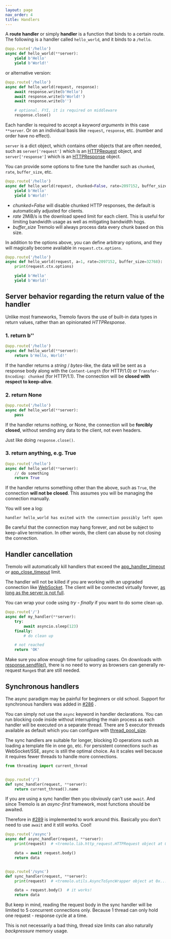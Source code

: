 ```yaml
---
layout: page
nav_order: 4
title: Handlers
---
```


A **route handler** or simply **handler** is a function that binds to a certain route. The following is a handler called `hello_world`, and it binds to a `/hello`.

```python
@app.route('/hello')
async def hello_world(**server):
    yield b'Hello'
    yield b'World!'
```

or alternative version:

```python
@app.route('/hello')
async def hello_world(request, response):
    await response.write(b'Hello')
    await response.write(b'World!')
    await response.write(b'')

    # optional. FYI, it is required on middleware
    response.close()
```


Each handler is required to accept a *keyword arguments* in this case `**server`. Or on an individual basis like `request`, `response`, etc. (number and order have no effect).

`server` is a dict object, which contains other objects that are often needed, such as `server['request']` which is an [HTTPRequest](https://nggit.github.io/tremolo-docs/request.html) object, and `server['response']` which is an [HTTPResponse](https://nggit.github.io/tremolo-docs/response.html) object.

You can provide some options to fine tune the handler such as `chunked`, `rate`, `buffer_size`, etc.

```python
@app.route('/hello')
async def hello_world(request, chunked=False, rate=2097152, buffer_size=32768):
    yield b'Hello'
    yield b'World!'
```

* *chunked=False* will disable chunked HTTP responses, the default is automatically adjusted for clients.
* *rate* 2MiB/s is the download speed limit for each client. This is useful for limiting bandwidth usage as well as mitigating bandwidth hogs.
* *buffer_size* Tremolo will always process data every chunk based on this size.

In addition to the options above, you can define arbitrary options, and they will magically become available in `request.ctx.options`.

```python
@app.route('/hello')
async def hello_world(request, a=1, rate=2097152, buffer_size=32768):
    print(request.ctx.options)

    yield b'Hello'
    yield b'World!'
```

## Server behavior regarding the return value of the handler
Unlike most frameworks, Tremolo favors the use of built-in data types in return values, rather than an opinionated *HTTPResponse*.

### 1. return b''
```python
@app.route('/hello')
async def hello_world(**server):
    return b'Hello, World!'
```
If the handler returns a *string* / *bytes*-like, the data will be sent as a response body along with the `Content-Length` (for HTTP/1.0) or `Transfer-Encoding: chunked` (for HTTP/1.1).
The connection will be **closed with respect to keep-alive**.

### 2. return None
```python
@app.route('/hello')
async def hello_world(**server):
    pass
```
If the handler returns nothing, or None, the connection will be **forcibly closed**, without sending any data to the client, not even headers.

Just like doing `response.close()`.

### 3. return anything, e.g. True
```python
@app.route('/hello')
async def hello_world(**server):
    // do something
    return True
```
If the handler returns something other than the above, such as `True`, the connection **will not be closed**.
This assumes you will be managing the connection manually.

You will see a log:
```
handler hello_world has exited with the connection possibly left open
```
Be careful that the connection may hang forever, and not be subject to keep-alive termination.
In other words, the client can abuse by not closing the connection.

## Handler cancellation
Tremolo will automatically kill handlers that exceed the [app_handler_timeout](/tremolo-docs/configuration.html#app_handler_timeout) or [app_close_timeout](/tremolo-docs/configuration.html#app_close_timeout) limit.

The handler will not be killed if you are working with an upgraded connection like [WebSocket](/tremolo-docs/reference/websocket/). The client will be connected virtually forever, [as long as the server is not full](https://github.com/nggit/tremolo/discussions/276).

You can wrap your code using *try - finally* if you want to do some clean up.
```python
@app.route('/')
async def my_handler(**server):
    try:
        await asyncio.sleep(123)
    finally:
        # do clean up

    # not reached
    return 'OK'

```

Make sure you allow enough time for uploading cases. On downloads with [response.sendfile()](/tremolo-docs/resumable-downloads.html), there is no need to worry as browsers can generally re-request `Range`s that are still needed.

## Synchronous handlers
The async paradigm may be painful for beginners or old school. Support for synchronous handlers was added in [#286](https://github.com/nggit/tremolo/pull/286) .

You can simply not use the `async` keyword in handler declarations. You can run blocking code inside without interrupting the main process as each handler will be executed on a separate thread. There are 5 executor threads available as default which you can configure with [thread_pool_size](/tremolo-docs/configuration.html#thread_pool_size).

The sync handlers are suitable for longer, blocking IO operations such as loading a template file in one go, etc. For persistent connections such as WebSocket/SSE, async is still the optimal choice. As it scales well because it requires fewer threads to handle more connections.

```python
from threading import current_thread


@app.route('/')
def sync_handler(request, **server):
    return current_thread().name

```

If you are using a sync handler then you obviously can't use `await`. And since Tremolo is an *async-first* framework, most functions should be awaited.

Therefore in [#289](https://github.com/nggit/tremolo/pull/289) is implemented to work around this. Basically you don't need to use `await` and it still works. Cool!

```python
@app.route('/async')
async def async_handler(request, **server):
    print(request)  # <tremolo.lib.http_request.HTTPRequest object at 0x...>

    data = await request.body()
    return data


@app.route('/sync')
def sync_handler(request, **server):
    print(request)  # <tremolo.utils.AsyncToSyncWrapper object at 0x...>

    data = request.body()  # it works!
    return data

```

But keep in mind, reading the request body in the sync handler will be limited to 5 concurrent connections only. Because 1 thread can only hold one request - response cycle at a time.

This is not necessarily a bad thing, thread size limits can also naturally *backpressure* memory usage.
